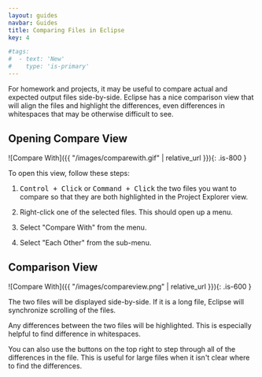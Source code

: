 ```yaml
---
layout: guides
navbar: Guides
title: Comparing Files in Eclipse
key: 4

#tags:
#  - text: 'New'
#    type: 'is-primary'
---
```


For homework and projects, it may be useful to compare actual and expected output files side-by-side. Eclipse has a nice comparison view that will align the files and highlight the differences, even differences in whitespaces that may be otherwise difficult to see.

## Opening Compare View

![Compare With]({{ "/images/comparewith.gif" | relative_url }}){: .is-800 }

To open this view, follow these steps:

  1. <kbd>Control + Click</kbd> or <kbd>Command + Click</kbd> the two files you want to compare so that they are both highlighted in the Project Explorer view.

  2. Right-click one of the selected files. This should open up a menu.

  3. Select "Compare With" from the menu.

  4. Select "Each Other" from the sub-menu.

## Comparison View

![Compare With]({{ "/images/compareview.png" | relative_url }}){: .is-600 }

The two files will be displayed side-by-side. If it is a long file, Eclipse will synchronize scrolling of the files.

Any differences between the two files will be highlighted. This is especially helpful to find difference in whitespaces.

You can also use the buttons on the top right to step through all of the differences in the file. This is useful for large files when it isn't clear where to find the differences.
